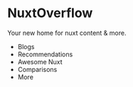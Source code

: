 # NuxtOverflow

Your new home for nuxt content & more.


- Blogs
- Recommendations
- Awesome Nuxt
- Comparisons
- More